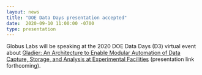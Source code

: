 ```yaml
---
layout: news
title: "DOE Data Days presentation accepted"
date:  2020-09-10 11:00:00 -0700
type: presentation
---
```


Globus Labs will be speaking at the 2020 DOE Data Days (D3) virtual event about [Gladier: An Architecture to Enable Modular Automation of Data Capture, Storage, and Analysis at Experimental Facilities]() (presentation link forthcoming).
